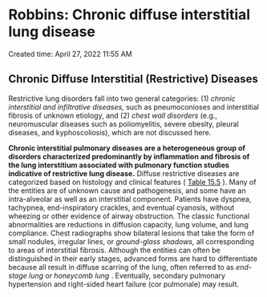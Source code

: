 # Robbins: Chronic diffuse interstitial lung disease

Created time: April 27, 2022 11:55 AM

## Chronic Diffuse Interstitial (Restrictive) Diseases

Restrictive lung disorders fall into two general categories: (1) *chronic interstitial and infiltrative diseases,* such as pneumoconioses and interstitial fibrosis of unknown etiology, and (2) *chest wall disorders* (e.g., neuromuscular diseases such as poliomyelitis, severe obesity, pleural diseases, and kyphoscoliosis), which are not discussed here.

**Chronic interstitial pulmonary diseases are a heterogeneous group of disorders characterized predominantly by inflammation and fibrosis of the lung interstitium associated with pulmonary function studies indicative of restrictive lung disease.** Diffuse restrictive diseases are categorized based on histology and clinical features ( [Table 15.5](https://www-clinicalkey-com.eproxy.lib.hku.hk/t0030) ). Many of the entities are of unknown cause and pathogenesis, and some have an intra-alveolar as well as an interstitial component. Patients have dyspnea, tachypnea, end-inspiratory crackles, and eventual cyanosis, without wheezing or other evidence of airway obstruction. The classic functional abnormalities are reductions in diffusion capacity, lung volume, and lung compliance. Chest radiographs show bilateral lesions that take the form of small nodules, irregular lines, or *ground-glass shadows,* all corresponding to areas of interstitial fibrosis. Although the entities can often be distinguished in their early stages, advanced forms are hard to differentiate because all result in diffuse scarring of the lung, often referred to as *end-stage lung* or *honeycomb lung* . Eventually, secondary pulmonary hypertension and right-sided heart failure (cor pulmonale) may result.